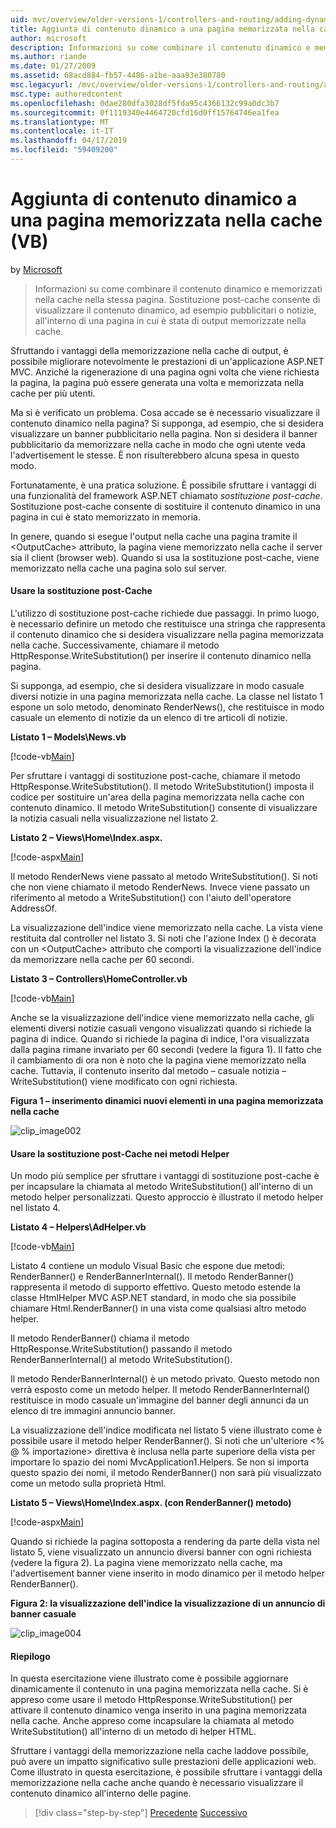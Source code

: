 ```yaml
---
uid: mvc/overview/older-versions-1/controllers-and-routing/adding-dynamic-content-to-a-cached-page-vb
title: Aggiunta di contenuto dinamico a una pagina memorizzata nella cache (VB) | Microsoft Docs
author: microsoft
description: Informazioni su come combinare il contenuto dinamico e memorizzati nella cache nella stessa pagina. Sostituzione post-cache consente di visualizzare il contenuto dinamico, ad esempio banner gli annunci o...
ms.author: riande
ms.date: 01/27/2009
ms.assetid: 68acd884-fb57-4486-a1be-aaa93e380780
msc.legacyurl: /mvc/overview/older-versions-1/controllers-and-routing/adding-dynamic-content-to-a-cached-page-vb
msc.type: authoredcontent
ms.openlocfilehash: 0dae280dfa3028df5fda95c4366132c99a0dc3b7
ms.sourcegitcommit: 0f1119340e4464720cfd16d0ff15764746ea1fea
ms.translationtype: MT
ms.contentlocale: it-IT
ms.lasthandoff: 04/17/2019
ms.locfileid: "59409200"
---
```

# <a name="adding-dynamic-content-to-a-cached-page-vb"></a>Aggiunta di contenuto dinamico a una pagina memorizzata nella cache (VB)

by [Microsoft](https://github.com/microsoft)

> Informazioni su come combinare il contenuto dinamico e memorizzati nella cache nella stessa pagina. Sostituzione post-cache consente di visualizzare il contenuto dinamico, ad esempio pubblicitari o notizie, all'interno di una pagina in cui è stata di output memorizzate nella cache.


Sfruttando i vantaggi della memorizzazione nella cache di output, è possibile migliorare notevolmente le prestazioni di un'applicazione ASP.NET MVC. Anziché la rigenerazione di una pagina ogni volta che viene richiesta la pagina, la pagina può essere generata una volta e memorizzata nella cache per più utenti.

Ma si è verificato un problema. Cosa accade se è necessario visualizzare il contenuto dinamico nella pagina? Si supponga, ad esempio, che si desidera visualizzare un banner pubblicitario nella pagina. Non si desidera il banner pubblicitario da memorizzare nella cache in modo che ogni utente veda l'advertisement le stesse. È non risulterebbero alcuna spesa in questo modo.

Fortunatamente, è una pratica soluzione. È possibile sfruttare i vantaggi di una funzionalità del framework ASP.NET chiamato *sostituzione post-cache*. Sostituzione post-cache consente di sostituire il contenuto dinamico in una pagina in cui è stato memorizzato in memoria.


In genere, quando si esegue l'output nella cache una pagina tramite il &lt;OutputCache&gt; attributo, la pagina viene memorizzato nella cache il server sia il client (browser web). Quando si usa la sostituzione post-cache, viene memorizzato nella cache una pagina solo sul server.


#### <a name="using-post-cache-substitution"></a>Usare la sostituzione post-Cache

L'utilizzo di sostituzione post-cache richiede due passaggi. In primo luogo, è necessario definire un metodo che restituisce una stringa che rappresenta il contenuto dinamico che si desidera visualizzare nella pagina memorizzata nella cache. Successivamente, chiamare il metodo HttpResponse.WriteSubstitution() per inserire il contenuto dinamico nella pagina.

Si supponga, ad esempio, che si desidera visualizzare in modo casuale diversi notizie in una pagina memorizzata nella cache. La classe nel listato 1 espone un solo metodo, denominato RenderNews(), che restituisce in modo casuale un elemento di notizie da un elenco di tre articoli di notizie.

**Listato 1 – Models\News.vb**

[!code-vb[Main](adding-dynamic-content-to-a-cached-page-vb/samples/sample1.vb)]

Per sfruttare i vantaggi di sostituzione post-cache, chiamare il metodo HttpResponse.WriteSubstitution(). Il metodo WriteSubstitution() imposta il codice per sostituire un'area della pagina memorizzata nella cache con contenuto dinamico. Il metodo WriteSubstitution() consente di visualizzare la notizia casuali nella visualizzazione nel listato 2.

**Listato 2 – Views\Home\Index.aspx.**

[!code-aspx[Main](adding-dynamic-content-to-a-cached-page-vb/samples/sample2.aspx)]

Il metodo RenderNews viene passato al metodo WriteSubstitution(). Si noti che non viene chiamato il metodo RenderNews. Invece viene passato un riferimento al metodo a WriteSubstitution() con l'aiuto dell'operatore AddressOf.

La visualizzazione dell'indice viene memorizzato nella cache. La vista viene restituita dal controller nel listato 3. Si noti che l'azione Index () è decorata con un &lt;OutputCache&gt; attributo che comporti la visualizzazione dell'indice da memorizzare nella cache per 60 secondi.

**Listato 3 – Controllers\HomeController.vb**

[!code-vb[Main](adding-dynamic-content-to-a-cached-page-vb/samples/sample3.vb)]

Anche se la visualizzazione dell'indice viene memorizzato nella cache, gli elementi diversi notizie casuali vengono visualizzati quando si richiede la pagina di indice. Quando si richiede la pagina di indice, l'ora visualizzata dalla pagina rimane invariato per 60 secondi (vedere la figura 1). Il fatto che il cambiamento di ora non è noto che la pagina viene memorizzato nella cache. Tuttavia, il contenuto inserito dal metodo – casuale notizia – WriteSubstitution() viene modificato con ogni richiesta.

**Figura 1 – inserimento dinamici nuovi elementi in una pagina memorizzata nella cache**

![clip_image002](adding-dynamic-content-to-a-cached-page-vb/_static/image1.jpg)

#### <a name="using-post-cache-substitution-in-helper-methods"></a>Usare la sostituzione post-Cache nei metodi Helper

Un modo più semplice per sfruttare i vantaggi di sostituzione post-cache è per incapsulare la chiamata al metodo WriteSubstitution() all'interno di un metodo helper personalizzati. Questo approccio è illustrato il metodo helper nel listato 4.

**Listato 4 – Helpers\AdHelper.vb**

[!code-vb[Main](adding-dynamic-content-to-a-cached-page-vb/samples/sample4.vb)]

Listato 4 contiene un modulo Visual Basic che espone due metodi: RenderBanner() e RenderBannerInternal(). Il metodo RenderBanner() rappresenta il metodo di supporto effettivo. Questo metodo estende la classe HtmlHelper MVC ASP.NET standard, in modo che sia possibile chiamare Html.RenderBanner() in una vista come qualsiasi altro metodo helper.

Il metodo RenderBanner() chiama il metodo HttpResponse.WriteSubstitution() passando il metodo RenderBannerInternal() al metodo WriteSubstitution().

Il metodo RenderBannerInternal() è un metodo privato. Questo metodo non verrà esposto come un metodo helper. Il metodo RenderBannerInternal() restituisce in modo casuale un'immagine del banner degli annunci da un elenco di tre immagini annuncio banner.

La visualizzazione dell'indice modificata nel listato 5 viene illustrato come è possibile usare il metodo helper RenderBanner(). Si noti che un'ulteriore &lt;% @ % importazione&gt; direttiva è inclusa nella parte superiore della vista per importare lo spazio dei nomi MvcApplication1.Helpers. Se non si importa questo spazio dei nomi, il metodo RenderBanner() non sarà più visualizzato come un metodo sulla proprietà Html.

**Listato 5 – Views\Home\Index.aspx. (con RenderBanner() metodo)**

[!code-aspx[Main](adding-dynamic-content-to-a-cached-page-vb/samples/sample5.aspx)]

Quando si richiede la pagina sottoposta a rendering da parte della vista nel listato 5, viene visualizzato un annuncio diversi banner con ogni richiesta (vedere la figura 2). La pagina viene memorizzato nella cache, ma l'advertisement banner viene inserito in modo dinamico per il metodo helper RenderBanner().

**Figura 2: la visualizzazione dell'indice la visualizzazione di un annuncio di banner casuale**

![clip_image004](adding-dynamic-content-to-a-cached-page-vb/_static/image2.jpg)

#### <a name="summary"></a>Riepilogo

In questa esercitazione viene illustrato come è possibile aggiornare dinamicamente il contenuto in una pagina memorizzata nella cache. Si è appreso come usare il metodo HttpResponse.WriteSubstitution() per attivare il contenuto dinamico venga inserito in una pagina memorizzata nella cache. Anche appreso come incapsulare la chiamata al metodo WriteSubstitution() all'interno di un metodo di helper HTML.

Sfruttare i vantaggi della memorizzazione nella cache laddove possibile, può avere un impatto significativo sulle prestazioni delle applicazioni web. Come illustrato in questa esercitazione, è possibile sfruttare i vantaggi della memorizzazione nella cache anche quando è necessario visualizzare il contenuto dinamico all'interno delle pagine.

> [!div class="step-by-step"]
> [Precedente](improving-performance-with-output-caching-vb.md)
> [Successivo](creating-a-controller-vb.md)
